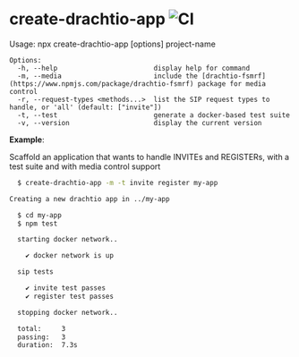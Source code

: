 # create-drachtio-app ![CI](https://github.com/drachtio/create-drachtio-app/workflows/CI/badge.svg)

Usage: npx create-drachtio-app [options] project-name
```
Options:
  -h, --help                        display help for command
  -m, --media                       include the [drachtio-fsmrf](https://www.npmjs.com/package/drachtio-fsmrf) package for media control
  -r, --request-types <methods...>  list the SIP request types to handle, or 'all' (default: ["invite"])
  -t, --test                        generate a docker-based test suite
  -v, --version                     display the current version
```

**Example**: 

Scaffold an application that wants to handle INVITEs and REGISTERs, with a test suite and with media control support

```bash
  $ create-drachtio-app -m -t invite register my-app

Creating a new drachtio app in ../my-app

  $ cd my-app
  $ npm test

  starting docker network..

    ✔ docker network is up

  sip tests

    ✔ invite test passes
    ✔ register test passes

  stopping docker network..

  total:     3
  passing:   3
  duration:  7.3s
```

